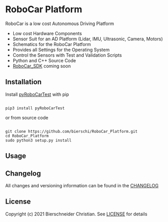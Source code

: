 # RoboCar Platform
RoboCar is a low cost Autonomous Driving Platform

- Low cost Hardware Components
- Sensor Suit for an AD Platform (Lidar, IMU, Ultrasonic, Camera, Motors)  
- Schematics for the RoboCar Platform
- Provides all Settings for the Operating System
- Control the Sensors with Test and Validation Scripts
- Python and C++ Source Code
- [RoboCar_SDK]() coming soon

## Installation
Install [pyRoboCarTest]() with pip
<pre><code>
pip3 install pyRoboCarTest
</code></pre>

or from source code
<pre><code>
git clone https://github.com/bierschi/RoboCar_Platform.git
cd RoboCar_Platform
sudo python3 setup.py install
</code></pre>

## Usage

## Changelog
All changes and versioning information can be found in the [CHANGELOG](https://github.com/bierschi/RoboCar_Platform/blob/master/CHANGELOG.rst)

## License
Copyright (c) 2021 Bierschneider Christian. See [LICENSE](https://github.com/bierschi/RoboCar_Platform/blob/master/LICENSE)
for details
